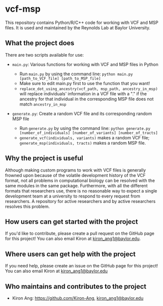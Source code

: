# vcf-msp

This repository contains Python/R/C++ code for working with VCF and MSP files. It is used and maintained by the Reynolds Lab at Baylor University.

## What the project does

There are two scripts available for use:

- ``main.py``: Various functions for working with VCF and MSP files in Python
  - Run ``main.py`` by using the command line: ``python main.py [path_to_VCF_file] [path_to_MSP_file]``
  - Make sure to edit main.py first to use the function that you want!
  - ``replace_dot_using_ancestry(vcf_path, msp_path, ancestry_in_msp)`` will replace individuals' information in a VCF file with a "." if the ancestry for that individual in the corresponding MSP file does not match ``ancestry_in_msp``

- ``generate.py``: Create a random VCF file and its corresponding random MSP file
  - Run ``generate.py`` by using the command line: ``python generate.py [number_of_individuals] [number_of_variants] [number_of_tracts]``
  - ``generate_vcf(individuals, variants)`` makes a random VCF file; ``generate_msp(individuals, tracts)`` makes a random MSP file.



## Why the project is useful

Although making custom programs to work with VCF files is generally frowned upon because of the volatile development history of the VCF format, not all problems in computational biology can be resolved with the same modules in the same package. Furthermore, with all the different formats that researchers use, there is no reasonable way to expect a single development team at a university to respond to every request from researchers. A repository for active researchers and by active researchers resolves this problem.

## How users can get started with the project

If you'd like to contribute, please create a pull request on the GitHub page for this project! You can also email Kiron at kiron_ang1@baylor.edu.

## Where users can get help with the project

If you need help, please create an issue on the GitHub page for this project! You can also email Kiron at kiron_ang1@baylor.edu

## Who maintains and contributes to the project

- Kiron Ang: https://github.com/Kiron-Ang, kiron_ang1@baylor.edu
